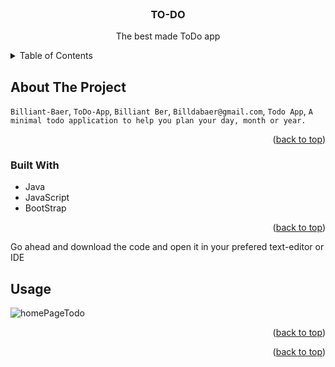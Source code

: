 <!-- PROJECT LOGO -->
<br />
<div align="center">
  <a href="https://github.com/Billiant-Baer/ToDo-App">
  </a>

<h3 align="center">TO-DO</h3>

  <p align="center">
    The best made ToDo app
   
</div>



<!-- TABLE OF CONTENTS -->
<details>
  <summary>Table of Contents</summary>
  <ol>
    <li>
      <a href="#about-the-project">About The Project</a>
      <ul>
        <li><a href="#built-with">Built With</a></li>
      </ul>
    </li>
    <li>
      <a href="#getting-started">Getting Started</a>
  </ol>
</details>



<!-- ABOUT THE PROJECT -->
## About The Project

 `Billiant-Baer`, `ToDo-App`, `Billiant Ber`, `Billdabaer@gmail.com`, `Todo App`, `A minimal todo application to help you plan your day, month or year.`

<p align="right">(<a href="#readme-top">back to top</a>)</p>



### Built With

* Java
* JavaScript 
* BootStrap 


<p align="right">(<a href="#readme-top">back to top</a>)</p>



<!-- GETTING STARTED -->
Go ahead and download the code and open it in your prefered text-editor or IDE 



<!-- USAGE EXAMPLES -->
## Usage
![homePageTodo](https://github.com/Billiant-Baer/ToDo-App/assets/149335374/883a4b19-5bc8-4ed5-8b4e-6bf526098ef6)

<p align="right">(<a href="#readme-top">back to top</a>)</p>



<p align="right">(<a href="#readme-top">back to top</a>)</p>

